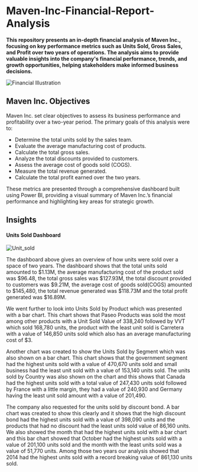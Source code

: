 # Maven-Inc-Financial-Report-Analysis
**This repository presents an in-depth financial analysis of Maven Inc., focusing on key performance metrics such as Units Sold, Gross Sales, and Profit over two years of operations. The analysis aims to provide valuable insights into the company's financial performance, trends, and growth opportunities, helping stakeholders make informed business decisions.**


![Financial Illustration](https://github.com/Herola007/Financial-Report-Analysis/blob/main/Financial%20Illustration.jpg?raw=true)

## Maven Inc. Objectives
Maven Inc. set clear objectives to assess its business performance and profitability over a two-year period. The primary goals of this analysis were to:

- Determine the total units sold by the sales team.
- Evaluate the average manufacturing cost of products.
- Calculate the total gross sales.
- Analyze the total discounts provided to customers.
- Assess the average cost of goods sold (COGS).
- Measure the total revenue generated.
- Calculate the total profit earned over the two years.

These metrics are presented through a comprehensive dashboard built using Power BI, providing a visual summary of Maven Inc.’s financial performance and highlighting key areas for strategic growth.

## Insights
#### Units Sold Dashboard
![Unit_sold](https://github.com/Herola007/Financial-Report-Analysis/blob/main/Dashboard_Jpg/Unit_Sold.png?raw=true)

The dashboard above gives an overview of how units were sold over a space of two years. The dashboard shows that the total units sold amounted to $1.13M, the average manufacturing cost of the product sold was $96.48, the total gross sales was $127.93M, the total discount provided to customers was $9.21M, the average cost of goods sold(COGS) amounted to $145,480, the total revenue generated was $118.73M and the total profit generated was $16.89M.

We went further to look into Units Sold by Product which was presented with a bar chart. This chart shows that Paseo Products was sold the most among other products with a Unit Sold Value of 338,240 followed by VVT which sold 168,780 units, the product with the least unit sold is Carretera with a value of 146,850 units sold which also has an average manufacturing cost of $3. 

Another chart was created to show the Units Sold by Segment which was also shown on a bar chart. This chart shows that the government segment had the highest units sold with a value of 470,670 units sold and small business had the least unit sold with a value of 153,140 units sold. The units sold by Country was also shown on the chart and this shows that Canada had the highest units sold with a total value of 247,430 units sold followed by France with a little margin, they had a value of 240,930 and Germany having the least unit sold amount with a value of 201,490. 

The company also requested for the units sold by discount bond. A bar chart was created to show this clearly and it shows that the high discount bond had the highest units sold with a value of 398,090 units and the products that had no discount had the least units sold value of 86,160 units. We also showed the month that had the highest units sold with a bar chart and this bar chart showed that October had the highest units sold with a value of 201,100 units sold and the month with the least units sold was a value of 51,770 units. Among those two years our analysis showed that 2014 had the highest units sold with a record breaking value of 861,130 units sold. 



